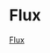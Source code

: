 <!--
 * @Author: tangdaoyong
 * @Date: 2021-06-01 17:00:06
 * @LastEditors: tangdaoyong
 * @LastEditTime: 2021-06-01 17:00:19
 * @Description: Flux
-->
# Flux

[Flux](http://facebook.github.io/flux/)
